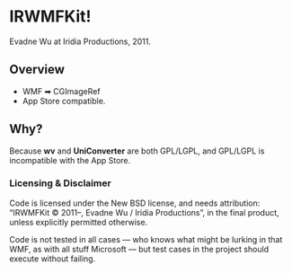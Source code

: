 # IRWMFKit!

Evadne Wu at Iridia Productions, 2011.

## Overview

*	WMF ➡ CGImageRef
*	App Store compatible.

## Why?

Because **wv** and **UniConverter** are both GPL/LGPL, and GPL/LGPL is incompatible with the App Store.

### Licensing & Disclaimer

Code is licensed under the New BSD license, and needs attribution: “IRWMFKit © 2011–, Evadne Wu / Iridia Productions”, in the final product, unless explicitly permitted otherwise.

Code is not tested in all cases — who knows what might be lurking in that WMF, as with all stuff Microsoft — but test cases in the project should execute without failing.